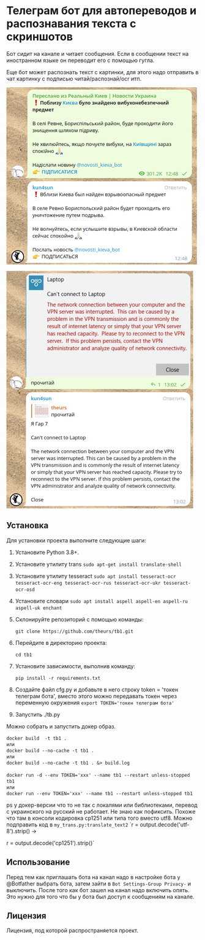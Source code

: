 # Телеграм бот для автопереводов и распознавания текста с скриншотов

Бот сидит на канале и читает сообщения. Если в сообщении текст на иностранном языке он переводит его с помощью гугла.

Еще бот может распознать текст с картинки, для этого надо отправить в чат картинку с подписью читай/распознай/ocr итп.

![Пример1](pic1.png)

![Пример2](pic2.png)

## Установка

Для установки проекта выполните следующие шаги:

1. Установите Python 3.8+.
2. Установите утилиту trans `sudo apt-get install translate-shell`
3. Установите утилиту tesseract `sudo apt install tesseract-ocr tesseract-ocr-eng tesseract-ocr-rus tesseract-ocr-ukr tesseract-ocr-osd`
4. Установите словари `sudo apt install aspell aspell-en aspell-ru aspell-uk enchant`
5. Склонируйте репозиторий с помощью команды:

   ```
   git clone https://github.com/theurs/tb1.git
   ```
   
4. Перейдите в директорию проекта:

   ```
   cd tb1
   ```
   
5. Установите зависимости, выполнив команду:

   ```
   pip install -r requirements.txt
   ```

6. Создайте файл cfg.py и добавьте в него строку token = 'токен телеграм бота', вместо этого можно передавать токен через переменную окружения `export TOKEN='токен телеграм бота'`
7. Запустить ./tb.py

Можно собрать и запустить докер образ.

```
docker build  -t tb1 .
или
docker build --no-cache -t tb1 .
или
docker build --no-cache -t tb1 . &> build.log

docker run -d --env TOKEN='xxx' --name tb1 --restart unless-stopped tb1
или
docker run --env TOKEN='xxx' --name tb1 --restart unless-stopped tb1
```

ps у докер-версии что то не так с локалями или библиотеками, перевод с украинского на русский не работает. Не знаю как пофиксить.
Похоже что там в консоли кодировка cp1251 или типа того вместо utf8. Можно подправить код в `my_trans.py:translate_text2`
`r = output.decode('utf-8').strip() ->

r = output.decode('cp1251').strip()`

## Использование

Перед тем как приглашать бота на канал надо в настройке бота у @Botfather выбрать бота, затем зайти в `Bot Settings-Group Privacy-` и выключить. После того как бот зашел на канал надо включить опять. Это нужно для того что бы у бота был доступ к сообщениям на канале.

## Лицензия

Лицензия, под которой распространяется проект.
